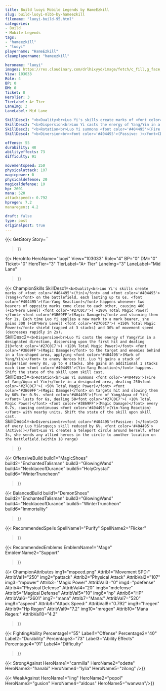 ```yaml
---
title: Build luoyi Mobile Legends by HameEzkill
slug: build-luoyi-mlbb-by-hameezkill
filename: "luoyi-build-95.html"
categories: 
- Build 
- Mobile Legends
tags: 
- "hameezkill"
- "luoyi"
playername: "HameEzkill"
cleanplayername: "hameezkill"

heroname: "luoyi"
images: https://res.cloudinary.com/drlhixyyd/image/fetch/c_fill,g_face,f_auto/https://cdn2-build.mobagenie.my.id/p/images/banner/full/luoyi.jpg
View: 103033 
Role: 4 
BP: 0
DM: 0 
Ticket: 0 
HeroTier: 3 
TierLabel: A+ Tier 
LaneImg: 3
LaneLabel: Mid Lane 

SkillDesc1: "<b>Duality<br>Luo Yi's skills create marks of <font color='#404495'>(Yin)</font> and <font color='#404495'>(Yang)</font> on the battlefield, each lasting up to 6s. <font color='#404495'>(Yin-Yang Reaction)</font> happens whenever two bearers of opposite marks come close to each other, causing 400 (+15*Hero Level) <font color='#27C0C7'>( +190% Total Magic Power)</font> <font color='#3B69FF'>(Magic Damage)</font> and stunning them for 1s. Each time Luo Yi applies a new mark to a mark bearer, she gains 300 (+10*Hero Level) <font color='#27C0C7'>( +150% Total Magic Power)</font> shield (capped at 3 stacks) and 30% of movement speed (decreases rapidly in 2s)."   
SkillDesc2: "<b>Dispersion<br>Luo Yi casts the energy of Yang/Yin in a designated direction, dispersing upon the first hit and dealing 210<font color='#27C0C7'>( +120% Total Magic Power)</font> <font color='#3B69FF'>(Magic Damage)</font> to the target and enemies behind in a fan-shaped area, applying <font color='#404495'>(Mark of Yang/Yin)</font> to enemy Heroes hit. Luo Yi gains a stack of Dispersion every 8s, up to 4 stacks. She gains an additional 1 stacks each time <font color='#404495'>(Yin-Yang Reaction)</font> happens. Shift the state of the skill upon skill cast."   
SkillDesc3: "<b>Rotation<br>Luo Yi summons <font color='#404495'>(Fire of Yang/Aqua of Yin)</font> in a designated area, dealing 250<font color='#27C0C7'>( +50% Total Magic Power)</font> <font color='#3B69FF'>(Magic Damage)</font> on targets hit and slowing them by 60% for 0.5s. <font color='#404495'>(Fire of Yang/Aqua of Yin)</font> lasts for 6s, dealing 50<font color='#27C0C7'>( +10% Total Magic Power)</font> <font color='#3B69FF'>(Magic Damage)</font> every 0.7s, causing continuous <font color='#404495'>(Yin-Yang Reaction)</font> with nearby units. Shift the state of the skill upon skill cast."   
SkillDesc4: "<b>Diversion<br><font color='#404495'>(Passive: )</font>CD of every Luo Yi&rsquo;s skill reduced by 6%. <font color='#404495'>(Active:)</font>Luo Yi creates a teleport circle around herself. After 3s, she sends any allied heroes in the circle to another location on the battlefield.(within 18 range)"  

offense: 55 
durability: 40 
abilityeffects: 73 
difficulty: 91 

movementspeed: 250
physicalattack: 107
magicpower: 0
physicaldefense: 20
magicaldefense: 10
hp: 2601
mana: 520
attackspeed:: 0.792
hpregen: 7.2
manaregen:: 4.2

draft: false
type: post
originalpost: true
---
```



{{< GetStory 
Story=`` 
>}}

{{< HeroInfo 
HeroName="luoyi" 
View="103033" 
Role="4" 
BP="0" 
DM="0" 
Ticket="0" 
HeroTier="3" 
TierLabel="A+ Tier" 
LaneImg="3" 
LaneLabel="Mid Lane" 
>}}
 
{{< ChampionSkills 
SkillDesc1=`<b>Duality<br>Luo Yi's skills create marks of <font color='#404495'>(Yin)</font> and <font color='#404495'>(Yang)</font> on the battlefield, each lasting up to 6s. <font color='#404495'>(Yin-Yang Reaction)</font> happens whenever two bearers of opposite marks come close to each other, causing 400 (+15*Hero Level) <font color='#27C0C7'>( +190% Total Magic Power)</font> <font color='#3B69FF'>(Magic Damage)</font> and stunning them for 1s. Each time Luo Yi applies a new mark to a mark bearer, she gains 300 (+10*Hero Level) <font color='#27C0C7'>( +150% Total Magic Power)</font> shield (capped at 3 stacks) and 30% of movement speed (decreases rapidly in 2s).`   
SkillDesc2=`<b>Dispersion<br>Luo Yi casts the energy of Yang/Yin in a designated direction, dispersing upon the first hit and dealing 210<font color='#27C0C7'>( +120% Total Magic Power)</font> <font color='#3B69FF'>(Magic Damage)</font> to the target and enemies behind in a fan-shaped area, applying <font color='#404495'>(Mark of Yang/Yin)</font> to enemy Heroes hit. Luo Yi gains a stack of Dispersion every 8s, up to 4 stacks. She gains an additional 1 stacks each time <font color='#404495'>(Yin-Yang Reaction)</font> happens. Shift the state of the skill upon skill cast.`   
SkillDesc3=`<b>Rotation<br>Luo Yi summons <font color='#404495'>(Fire of Yang/Aqua of Yin)</font> in a designated area, dealing 250<font color='#27C0C7'>( +50% Total Magic Power)</font> <font color='#3B69FF'>(Magic Damage)</font> on targets hit and slowing them by 60% for 0.5s. <font color='#404495'>(Fire of Yang/Aqua of Yin)</font> lasts for 6s, dealing 50<font color='#27C0C7'>( +10% Total Magic Power)</font> <font color='#3B69FF'>(Magic Damage)</font> every 0.7s, causing continuous <font color='#404495'>(Yin-Yang Reaction)</font> with nearby units. Shift the state of the skill upon skill cast.`   
SkillDesc4=`<b>Diversion<br><font color='#404495'>(Passive: )</font>CD of every Luo Yi&rsquo;s skill reduced by 6%. <font color='#404495'>(Active:)</font>Luo Yi creates a teleport circle around herself. After 3s, she sends any allied heroes in the circle to another location on the battlefield.(within 18 range)`   
>}}

{{< OffensiveBuild 
build1="MagicShoes"  
build2="EnchantedTalisman" 
build3="GlowingWand" 
build4="NecklaceofDurance" 
build5="HolyCrystal" 
build6="WinterTruncheon" 
>}} 

{{< BalancedBuild 
build1="DemonShoes"  
build2="EnchantedTalisman" 
build3="GlowingWand" 
build4="NecklaceofDurance" 
build5="WinterTruncheon" 
build6="Immortality" 
>}}


{{< RecommendedSpells 
SpellName1="Purify" 
SpellName2="Flicker" 
>}}  

{{< RecommendedEmblems 
EmblemName1="Mage" 
EmblemName2="Support" 
>}}   


{{< ChampionAttributes
img1="mspeed.png" Attrib1="Movement SPD:" AttribVal1="250"
img2="pattack" Attrib2="Physical Attack" AttribVal2="107"
img3="mpower" Attrib3="Magic Power" AttribVal3="0"
img4="pdefense" Attrib4="Physical Defense" AttribVal4="20"
img5="mdefense" Attrib5="Magical Defense" AttribVal5="10"
img6="hp" Attrib6="HP" AttribVal6="2601"
img7="mana" Attrib7="Mana:" AttribVal7="520"
img8="aspeed" Attrib8="Attack Speed:" AttribVal8="0.792"
img9="hregen" Attrib9="Hp Regen" AttribVal9="7.2"
img10="mregen" Attrib10="Mana Regen:" AttribVal10="4.2"
>}}


{{< FightingAbility
Percentage1="55" Label1="Offense"
Percentage2="40" Label2="Durability"
Percentage3="73" Label3="Ability Effects"
Percentage4="91" Label4="Difficulty"
 >}}

{{< StrongAgainst 
HeroName1="carmilla"
HeroName2="odette"
HeroName3="hanabi"
HeroName4="lylia"
HeroName5="zilong"
/>}}

{{< WeakAgainst
HeroName1="ling"
HeroName2="popol"
HeroName3="gusion"
HeroName4="aldous"
HeroName5="wanwan"/>}}
